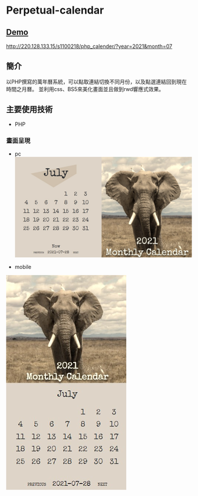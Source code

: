# Perpetual-calendar

## [Demo](http://220.128.133.15/s1100218/php_calender/?year=2021&month=07)

http://220.128.133.15/s1100218/php_calender/?year=2021&month=07

## 簡介
以PHP撰寫的萬年曆系統，可以點取連結切換不同月份，以及點選連結回到現在時間之月曆。 並利用css、BS5來美化畫面並且做到rwd響應式效果。

## 主要使用技術
* PHP

### 畫面呈現
* pc
![image](https://github.com/a120220ms25/php_monthlyCalendar/blob/master/php_calender_pc.jpg?raw=true)


* mobile

![image](https://github.com/a120220ms25/php_monthlyCalendar/blob/master/php_calender_mobile.jpg?raw=true)



